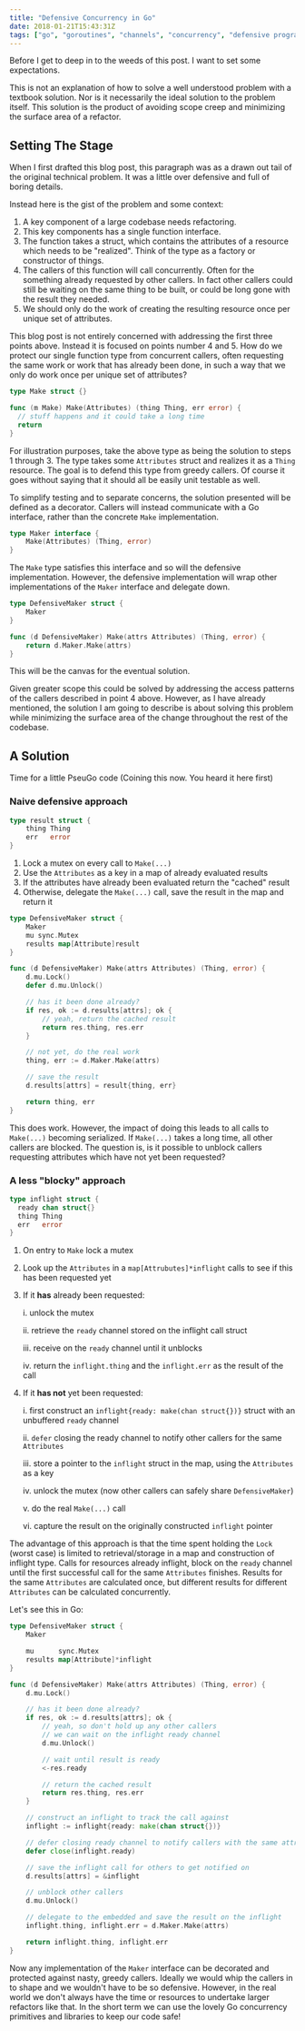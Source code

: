 ```yaml
---
title: "Defensive Concurrency in Go"
date: 2018-01-21T15:43:31Z
tags: ["go", "goroutines", "channels", "concurrency", "defensive programming"]
---
```


Before I get to deep in to the weeds of this post. I want to set some expectations.

This is not an explanation of how to solve a well understood problem with a textbook solution. Nor is it necessarily the ideal solution to the problem itself.
This solution is the product of avoiding scope creep and minimizing the surface area of a refactor.

## Setting The Stage

When I first drafted this blog post, this paragraph was as a drawn out tail of the original technical problem. It was a little over defensive and full of boring details. 

Instead here is the gist of the problem and some context:

1. A key component of a large codebase needs refactoring.
2. This key components has a single function interface.
3. The function takes a struct, which contains the attributes of a resource which needs to be "realized". Think of the type as a factory or constructor of things.
4. The callers of this function will call concurrently. Often for the something already requested by other callers. In fact other callers could still be waiting on the same thing to be built, or could be long gone with the result they needed.
5. We should only do the work of creating the resulting resource once per unique set of attributes.

This blog post is not entirely concerned with addressing the first three points above. Instead it is focused on points number 4 and 5.
How do we protect our single function type from concurrent callers, often requesting the same work or work that has already been done, in such a way that we only do work once per unique set of attributes?

```go
type Make struct {}

func (m Make) Make(Attributes) (thing Thing, err error) {
  // stuff happens and it could take a long time
  return
}
```

For illustration purposes, take the above type as being the solution to steps 1 through 3. The type takes some `Attributes` struct and realizes it as a `Thing` resource.
The goal is to defend this type from greedy callers. Of course it goes without saying that it should all be easily unit testable as well.

To simplify testing and to separate concerns, the solution presented will be defined as a decorator. Callers will instead communicate with a Go interface, rather than the concrete `Make` implementation.

```go
type Maker interface {
    Make(Attributes) (Thing, error)
}
```

The `Make` type satisfies this interface and so will the defensive implementation. However, the defensive implementation will wrap other implementations of the `Maker` interface and delegate down.

```go
type DefensiveMaker struct {
    Maker
}

func (d DefensiveMaker) Make(attrs Attributes) (Thing, error) {
    return d.Maker.Make(attrs)
}
```

This will be the canvas for the eventual solution.

Given greater scope this could be solved by addressing the access patterns of the callers described in point 4 above. However, as I have already mentioned, the solution I am going to describe is about solving this problem while minimizing the surface area of the change throughout the rest of the codebase.

## A Solution

Time for a little PseuGo code (Coining this now. You heard it here first)

### Naive defensive approach 

```go
type result struct {
    thing Thing
    err   error
}
```

1. Lock a mutex on every call to `Make(...)`
2. Use the `Attributes` as a key in a map of already evaluated results
3. If the attributes have already been evaluated return the "cached" result
4. Otherwise, delegate the `Make(...)` call, save the result in the map and return it

```go
type DefensiveMaker struct {
    Maker
    mu sync.Mutex
    results map[Attribute]result
}

func (d DefensiveMaker) Make(attrs Attributes) (Thing, error) {
    d.mu.Lock()
    defer d.mu.Unlock()

    // has it been done already?
    if res, ok := d.results[attrs]; ok {
        // yeah, return the cached result
        return res.thing, res.err
    }

    // not yet, do the real work
    thing, err := d.Maker.Make(attrs)

    // save the result
    d.results[attrs] = result{thing, err}

    return thing, err
}
```

This does work. However, the impact of doing this leads to all calls to `Make(...)` becoming serialized. If `Make(...)` takes a long time, all other callers are blocked. The question is, is it possible to unblock callers requesting attributes which have not yet been requested?

### A less "blocky" approach 

```go
type inflight struct {
  ready chan struct{}
  thing Thing
  err   error
}
```

1. On entry to `Make` lock a mutex
2. Look up the `Attributes` in a `map[Attrubutes]*inflight` calls to see if this has been requested yet
3. If it **has** already been requested:

    i. unlock the mutex

    ii. retrieve the `ready` channel stored on the inflight call struct

    iii. receive on the `ready` channel until it unblocks

    iv. return the `inflight.thing` and the `inflight.err` as the result of the call

4. If it **has not** yet been requested:

    i. first construct an `inflight{ready: make(chan struct{})}` struct with an unbuffered `ready` channel

    ii. `defer` closing the ready channel to notify other callers for the same `Attributes` 

    iii. store a pointer to the `inflight` struct in the map, using the `Attributes` as a key 

    iv. unlock the mutex (now other callers can safely share `DefensiveMaker`)

    v. do the real `Make(...)` call 

    vi. capture the result on the originally constructed `inflight` pointer 

The advantage of this approach is that the time spent holding the `Lock` (worst case) is limited to retrieval/storage in a map and construction of inflight type. Calls for resources already inflight, block on the `ready` channel until the first successful call for the same `Attributes` finishes. Results for the same `Attributes` are calculated once, but different results for different `Attributes` can be calculated concurrently.

Let's see this in Go:

```go
type DefensiveMaker struct {
    Maker

    mu      sync.Mutex
    results map[Attribute]*inflight
}

func (d DefensiveMaker) Make(attrs Attributes) (Thing, error) {
    d.mu.Lock()

    // has it been done already?
    if res, ok := d.results[attrs]; ok {
        // yeah, so don't hold up any other callers
        // we can wait on the inflight ready channel
        d.mu.Unlock()

        // wait until result is ready
        <-res.ready

        // return the cached result
        return res.thing, res.err
    }

    // construct an inflight to track the call against
    inflight := inflight{ready: make(chan struct{})}

    // defer closing ready channel to notify callers with the same attributes
    defer close(inflight.ready)

    // save the inflight call for others to get notified on
    d.results[attrs] = &inflight

    // unblock other callers
    d.mu.Unlock()

    // delegate to the embedded and save the result on the inflight 
    inflight.thing, inflight.err = d.Maker.Make(attrs)

    return inflight.thing, inflight.err 
}
```

Now any implementation of the `Maker` interface can be decorated and protected against nasty, greedy callers. Ideally we would whip the callers in to shape and we wouldn't have to be so defensive. However, in the real world we don't always have the time or resources to undertake larger refactors like that. In the short term we can use the lovely Go concurrency primitives and libraries to keep our code safe! 
